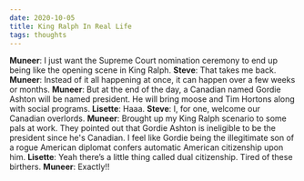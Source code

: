 ```yaml
---
date: 2020-10-05
title: King Ralph In Real Life
tags: thoughts
---
```


**Muneer**: I just want the Supreme Court nomination ceremony to end up being like the opening scene in King Ralph.
**Steve**: That takes me back.
**Muneer**: Instead of it all happening at once, it can happen over a few weeks or months.
**Muneer**: But at the end of the day, a Canadian named Gordie Ashton will be named president.  He will bring moose and Tim Hortons along with social programs.
**Lisette**: Haaa.
**Steve**: I, for one, welcome our Canadian overlords.
**Muneer**: Brought up my King Ralph scenario to some pals at work. They pointed out that Gordie Ashton is ineligible to be the president since he's Canadian.
I feel like Gordie being the illegitimate son of a rogue American diplomat confers automatic American citizenship upon him.
**Lisette**: Yeah there’s a little thing called dual citizenship. Tired of these birthers.
**Muneer**: Exactly!!
